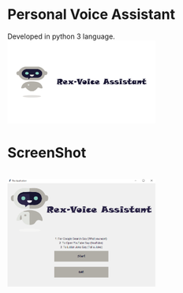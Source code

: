 # Personal Voice Assistant 
Developed in python 3 language.
<br><img src="images/rex1.png" width="300" ></img>

# ScreenShot
<br><img src="images/UCScreenshot20190910152119.png" width="300"></img>